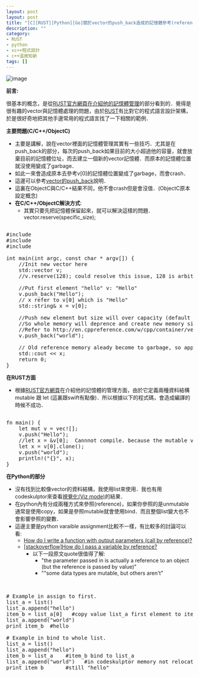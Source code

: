 ```yaml
---
layout: post
layout: post
title: "[C][RUST][Python][Go]關於vector的push_back造成的記憶體參考(reference)問題"
description: ""
category: 
- RUST
- python
- vc++程式設計
- c++溫故知新
tags: []
---
```


![image](http://www.rust-lang.org/logos/rust-logo-blk.svg)

**前言:**

很基本的概念，是從[RUST官方網頁在介紹他的記憶體管理](http://doc.rust-lang.org/nightly/intro.html#ownership)的部分看到的．覺得是很有趣的vector與記憶體處理的問題，由於[RUST](http://www.rust-lang.org/)有比對它的程式語言設計架構，於是很好奇地把其他手邊常用的程式語言找了一下相關的範例．

**主要問題(C/C++/ObjectC)**

- 主要是講解，說在vector裡面的記憶體管理其實有一些技巧．尤其是在push_back的部分，每次的push_back如果目前的大小超過他的容量，就會放棄目前的記憶體位址，而去建立一個新的vector記憶體．而原本的記憶體位置就沒使用變成了garbage．
- 如此一來會造成原本去參考v[0]的記憶體位置變成了garbage，而會crash．
- 這邊可以參考[vector的push_back](http://en.cppreference.com/w/cpp/container/vector/push_back)說明．
- 這裏在ObjectC與C/C++結果不同，他不會crash但是會沒值．(ObjectC原本設定概念)
- **在C/C++/ObjectC解決方式**:
    - 其實只要先把記憶體保留起來，就可以解決這樣的問題． vector.reserve(specific_size); 

<pre class="prettyprint">  
#include <iostream>
#include <vector>
#include <string>

int main(int argc, const char * argv[]) {
    //Init new vector here
    std::vector<std::string> v;
    //v.reserve(128); could resolve this issue, 128 is arbitrarily value.
    
    //Put first element "hello" v: "Hello"
    v.push_back("Hello");
    // x refer to v[0] which is "Hello"
    std::string& x = v[0];
    
    //Push new element but size will over capacity (default is zero, after first push become 1)
    //So whole memory will deprence and create new memory size =2
    //Refer to http://en.cppreference.com/w/cpp/container/vector/push_back
    v.push_back("world");
    
    // Old reference memory aleady become to garbage, so app crash (depends OS)
    std::cout << x;    
    return 0;
}
</pre>

**在RUST方面**
    
- 根據[RUST官方網頁](http://www.rust-lang.org/)在介紹他的記憶體的管理方面，由於它定義兩種資料結構mutable 跟 let (這裏跟swift有點像)．所以根據以下的程式碼，會造成編譯的時候不成功．

<pre class="prettyprint">  
fn main() {
    let mut v = vec![];
    v.push("Hello");
    //let x = &v[0];  Cannnot compile. because the mutable variable cannot assign to static value.
    let x = v[0].clone();
    v.push("world");
    println!("{}", x);
}
</pre>


**在Python的部分**

- 沒有找到比較像vector的資料結構，我使用list來使用．我也有用codeskulptor來查看[視覺化(Viz mode)](http://www.codeskulptor.org/viz/index.html)的結果．
- 在python內有分成兩種方式來參照(reference)，如果你參照的是unmutable通常是使用copy，如果是參照mutable就會使用bind．而且整個list變大也不會影響參照的變數．
- 這邊主要是python varaible assignment比較不一樣，有比較多的討論可以看:
    - [How do I write a function with output parameters (call by reference)?](https://docs.python.org/3/faq/programming.html#how-do-i-write-a-function-with-output-parameters-call-by-reference)
    - [[stackoverflow]How do I pass a variable by reference?](http://stackoverflow.com/questions/986006/how-do-i-pass-a-variable-by-reference) 
        - 以下一段原文quote很值得了解: 
            - "the parameter passed in is actually a reference to an object (but the reference is passed by value)"
            - ""some data types are mutable, but others aren't"
        

<pre class="prettyprint">  

# Example in assign to first.
list_a = list()
list_a.append("hello")
item_b = list_a[0]   #copy value list_a first element to item_b, not point to.
list_a.append("world")
print item_b  #hello

# Example in bind to whole list.
list_a = list()
list_a.append("hello")
item_b = list_a    #item_b bind to list_a
list_a.append("world")   #in codeskulptor memory not relocate nd continue.
print item_b       #still "hello"
</pre>
